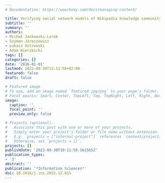 ```yaml
---
# Documentation: https://wowchemy.com/docs/managing-content/

title: Verifying social network models of Wikipedia knowledge community
subtitle: ''
summary: ''
authors:
- Michał Jankowski-Lorek
- Szymon Jaroszewicz
- Łukasz Ostrowski
- Adam Wierzbicki
tags: []
categories: []
date: '2016-01-01'
lastmod: 2022-09-30T12:11:58+02:00
featured: false
draft: false

# Featured image
# To use, add an image named `featured.jpg/png` to your page's folder.
# Focal points: Smart, Center, TopLeft, Top, TopRight, Left, Right, BottomLeft, Bottom, BottomRight.
image:
  caption: ''
  focal_point: ''
  preview_only: false

# Projects (optional).
#   Associate this post with one or more of your projects.
#   Simply enter your project's folder or file name without extension.
#   E.g. `projects = ["internal-project"]` references `content/project/deep-learning/index.md`.
#   Otherwise, set `projects = []`.
projects: []
publishDate: '2022-09-30T10:11:58.161565Z'
publication_types:
- '2'
abstract: ''
publication: '*Information Sciences*'
doi: 10.1016/j.ins.2015.12.015
---
```

